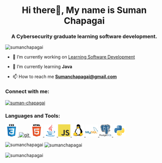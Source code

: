 <h1 align="center">Hi there👋, My name is Suman Chapagai</h1>
<h3 align="center">A Cybersecurity graduate learning software development.</h3>

<p align="left"> <img src="https://komarev.com/ghpvc/?username=sumanchapagai&label=Profile%20views&color=0e75b6&style=flat" alt="sumanchapagai" /> </p>


- 🔭 I’m currently working on [Learning Software Development](https://github.com/SumanChapagai/Java)

- 🌱 I’m currently learning **Java**

- 📫 How to reach me **Sumanchapagai@gmail.com**

<h3 align="left">Connect with me:</h3>
<p align="left">
<a href="https://linkedin.com/in/suman-chapagai" target="blank"><img align="center" src="https://raw.githubusercontent.com/rahuldkjain/github-profile-readme-generator/master/src/images/icons/Social/linked-in-alt.svg" alt="suman-chapagai" height="30" width="40" /></a>
</p>

<h3 align="left">Languages and Tools:</h3>
<p align="left"> <a href="https://www.w3schools.com/css/" target="_blank" rel="noreferrer"> <img src="https://raw.githubusercontent.com/devicons/devicon/master/icons/css3/css3-original-wordmark.svg" alt="css3" width="40" height="40"/> </a> <a href="https://git-scm.com/" target="_blank" rel="noreferrer"> <img src="https://www.vectorlogo.zone/logos/git-scm/git-scm-icon.svg" alt="git" width="40" height="40"/> </a> <a href="https://www.w3.org/html/" target="_blank" rel="noreferrer"> <img src="https://raw.githubusercontent.com/devicons/devicon/master/icons/html5/html5-original-wordmark.svg" alt="html5" width="40" height="40"/> </a> <a href="https://www.java.com" target="_blank" rel="noreferrer"> <img src="https://raw.githubusercontent.com/devicons/devicon/master/icons/java/java-original.svg" alt="java" width="40" height="40"/> </a> <a href="https://developer.mozilla.org/en-US/docs/Web/JavaScript" target="_blank" rel="noreferrer"> <img src="https://raw.githubusercontent.com/devicons/devicon/master/icons/javascript/javascript-original.svg" alt="javascript" width="40" height="40"/> </a> <a href="https://www.linux.org/" target="_blank" rel="noreferrer"> <img src="https://raw.githubusercontent.com/devicons/devicon/master/icons/linux/linux-original.svg" alt="linux" width="40" height="40"/> </a> <a href="https://www.mysql.com/" target="_blank" rel="noreferrer"> <img src="https://raw.githubusercontent.com/devicons/devicon/master/icons/mysql/mysql-original-wordmark.svg" alt="mysql" width="40" height="40"/> </a> <a href="https://www.postgresql.org" target="_blank" rel="noreferrer"> <img src="https://raw.githubusercontent.com/devicons/devicon/master/icons/postgresql/postgresql-original-wordmark.svg" alt="postgresql" width="40" height="40"/> </a> <a href="https://www.python.org" target="_blank" rel="noreferrer"> <img src="https://raw.githubusercontent.com/devicons/devicon/master/icons/python/python-original.svg" alt="python" width="40" height="40"/> </a> </p>

<p><img align="left" src="https://github-readme-stats.vercel.app/api/top-langs?username=sumanchapagai&show_icons=true&locale=en&layout=compact" alt="sumanchapagai" /></p>

<p>&nbsp;<img align="center" src="https://github-readme-stats.vercel.app/api?username=sumanchapagai&show_icons=true&locale=en" alt="sumanchapagai" /></p>

<p><img align="center" src="https://github-readme-streak-stats.herokuapp.com/?user=sumanchapagai&" alt="sumanchapagai" /></p>
